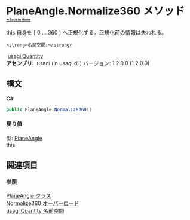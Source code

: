 # PlaneAngle.Normalize360 メソッド <div style="font-size:30%"><a href="https://github.com/usagi/usagi.cs/blob/master/docs/Home.md">≪Back to Home</a></div> 

this 自身を [ 0 ... 360 ) へ正規化する。正規化前の情報は失われる。


    <strong>名前空間:</strong>
&nbsp;<a href="N_usagi_Quantity.md">usagi.Quantity</a><br /><strong>アセンブリ:</strong>
&nbsp;usagi (in usagi.dll) バージョン: 1.2.0.0 (1.2.0.0)

## 構文

**C#**<br />
``` C#
public PlaneAngle Normalize360()
```


#### 戻り値
型: <a href="T_usagi_Quantity_PlaneAngle.md">PlaneAngle</a><br />this

## 関連項目


#### 参照
<a href="T_usagi_Quantity_PlaneAngle.md">PlaneAngle クラス</a><br /><a href="Overload_usagi_Quantity_PlaneAngle_Normalize360.md">Normalize360 オーバーロード</a><br /><a href="N_usagi_Quantity.md">usagi.Quantity 名前空間</a><br />